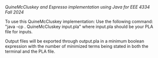*QuineMcCluskey and Espresso implementation using Java for EEE 4334 Fall 2024*

To use this QuineMcCluskey implementation:
Use the following command: 
"java -cp . QuineMcCluskey input.pla" where input.pla should be your PLA file for inputs.

Output files will be exported through output.pla in a minimum boolean expression with the number of minimized terms being stated in both the terminal and the PLA file.
